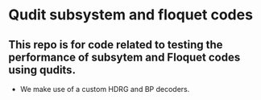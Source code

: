 # Qudit subsystem and floquet codes
## This repo is for code related to testing the performance of subsytem and Floquet codes using qudits.
* We make use of a custom HDRG and BP decoders.
   
